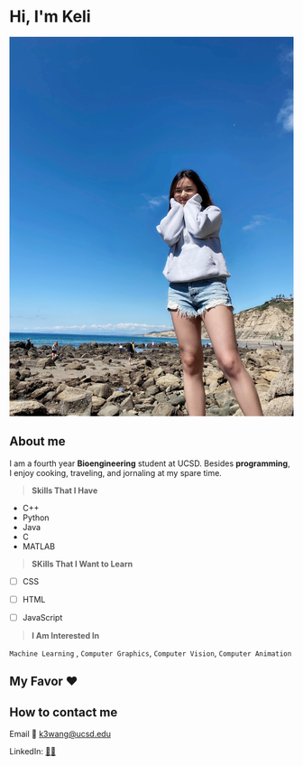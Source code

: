 # **Hi, I'm Keli**
![This is a pic of Keli](Keli.jpeg)
## **About me**
I am a fourth year **Bioengineering** student at UCSD. Besides **programming**, I enjoy cooking, traveling, and jornaling at my spare time. 

> **Skills That I Have**

- C++
- Python
- Java
- C
- MATLAB

> **SKills That I Want to Learn**

- [ ] CSS
- [ ] HTML
- [ ] JavaScript


> **I Am Interested In**

`Machine Learning` , `Computer Graphics`, `Computer Vision`, `Computer Animation`

## **My Favor :heart:**

## **How to contact me**

Email :email: [k3wang@ucsd.edu](k3wang@ucsd.edu)

LinkedIn: [:elf_woman:](linkedin.com/in/keli-wang-90a00a1a3/)